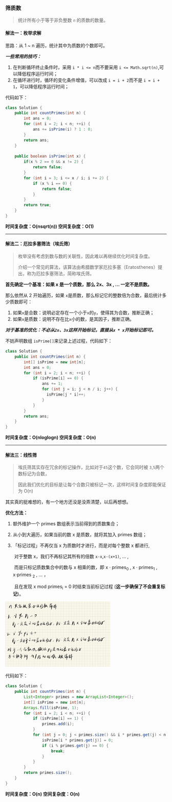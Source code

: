 ### 筛质数

<!--more-->

> 统计所有小于等于非负整数 *`n`* 的质数的数量。

#### **解法一：枚举求解**

思路：从 1 ~ n 遍历，统计其中为质数的个数即可。

***一些常用的技巧：***

1. 在判断循环终止条件时，采用 `i * i <= n`而不要采用 `i <= Math.sqrt(n)`,可以降低程序运行时间；
2. 在循环进行时，循环的变化条件增值，可以改成 `i = i + 2`而不是 `i = i + 1`，可以降低程序运行时间；

代码如下：

````java
class Solution {
    public int countPrimes(int n) {
        int ans = 0;
        for (int i = 2; i < n; ++i) {
            ans += isPrime(i) ? 1 : 0;
        }
        return ans;
    }

    public boolean isPrime(int x) {
        if(x % 2 == 0 && x != 2) {
            return false;
        }
        for (int i = 3; i <= x / i; i += 2) {
            if (x % i == 0) {
                return false;
            }
        }
        return true;
    }
}
````

<strong>时间复杂度：O(nsqrt(n))	空间复杂度：O(1)</strong>

-------

#### **解法二：厄拉多塞筛法（埃氏筛）**

> 枚举没有考虑到数与数的关联性，因此难以再继续优化时间复杂度。
> 
> 介绍一个常见的算法，该算法由希腊数学家厄拉多塞（Eratosthenes）提出，称为厄拉多塞筛法，简称埃氏筛。

<p><strong>首先确定一个基准：如果 x 是一个质数，那么 2x、3x , ... 一定不是质数。</strong></p>

那么依然从 2 开始遍历，如果 `x`是质数，那么标记它的整数倍为合数，最后统计多少质数即可：

1. 如果`x`是合数：说明必定存在一个小于`x`的`y`，使得其为合数，推断正确；
2. 如果`x`是质数：说明不存在比`x`小的数，是其因子，推断正确。

***对于基准的优化：不必从`2x`、`3x`这样开始标记，直接从`x * x`开始标记即可。***

不妨声明数组 `isPrime[]`来记录上述过程，代码如下：

```java
class Solution {
    public int countPrimes(int n) {
        int[] isPrime = new int[n];
        int ans = 0;
        for (int i = 2; i < n; ++i) {
            if (isPrime[i] == 0) {
                ans += 1;
                for (int j = i; j < n / i; j++) {
                  isPrime[j * i]++;
                }
            }
        }
        return ans;
    }
}
```

<strong>时间复杂度：O(nloglogn)	空间复杂度：O(n)</strong>

------

#### 解法三：线性筛

> 埃氏筛其实存在冗余的标记操作，比如对于`45`这个数，它会同时被 `3`,`5`两个数标记为合数，
> 
> 因此我们优化的目标是让每个合数只被标记一次，这样时间复杂度即能保证为 O(n)

其实真的挺难想的，有一个地方还没是没弄清楚，以后再想想。

**优化方法：**

1. 额外维护一个 primes 数组表示当前得到的质数集合；

2. 从小到大遍历，如果当前的数 x 是质数，就将其加入 primes 数组；

3. 「标记过程」不再仅当 x 为质数时才进行，而是对每个整数 x 都进行,

   ​	对于整数 x，我们不再标记其所有的倍数 `x·x`,`x·(x+1)`, … ,

   ​	而是只标记质数集合中的数与 x 相乘的数，即 x · primes<sub>0</sub> , x · primes<sub>1</sub> , x⋅primes <sub>2</sub> , … ，

   ​	且在发现 x mod primes<sub>i</sub> = 0 时结束当前标记过程 (**这一步确保了不会重复标记**)。

<img src="https://raw.githubusercontent.com/Eminem-x/Learning/main/AcWing/pic/Part1/线性筛.png" alt="system call" style="max-width: 65%">

代码如下：

````java
class Solution {
    public int countPrimes(int n) {
        List<Integer> primes = new ArrayList<Integer>();
        int[] isPrime = new int[n];
        Arrays.fill(isPrime, 1);
        for (int i = 2; i < n; ++i) {
            if (isPrime[i] == 1) {
                primes.add(i);
            }
            for (int j = 0; j < primes.size() && i * primes.get(j) < n; ++j) {
                isPrime[i * primes.get(j)] = 0;
                if (i % primes.get(j) == 0) {
                    break;
                }
            }
        }
        return primes.size();
    }
}
````

<strong>时间复杂度：O(n)	空间复杂度：O(n)</strong>
